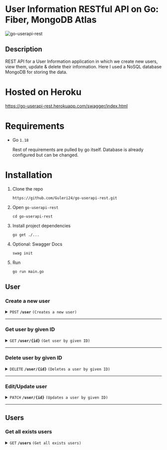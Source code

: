 # User Information RESTful API on Go: Fiber, MongoDB Atlas
![go-userapi-rest](https://user-images.githubusercontent.com/43719098/185801503-b97f94de-7895-4e85-a97d-1e858e6e4fe8.png)


## Description
REST API for a User Information application in which we create new users, view them, update & delete their information. Here I used a NoSQL database MongoDB for storing the data.

# Hosted on Heroku
https://go-userapi-rest.herokuapp.com/swagger/index.html

# Requirements

* Go `1.18`

    Rest of requirements are pulled by go itself. 
    Database is already configured but can be changed.

# Installation

1. Clone the repo

    `https://github.com/Guleri24/go-userapi-rest.git`

2. Open `go-userapi-rest`

    `cd go-userapi-rest`

5. Install project dependencies

    `go get ./...`

4. Optional: Swagger Docs

    `swag init`

5.  Run

    `go run main.go`


## User
### Create a new user

<details>
    <summary><code>POST</code> <code><b>/user</b></code> <code>(Creates a new user)</code></summary>

##### Parameters
> | name      |  type     | data type               | description                                                           |
> |-----------|-----------|-------------------------|-----------------------------------------------------------------------|
> | Body      |  required | object (JSON)   | User obj |


##### Example cURL

> ```javascript
>  curl -X 'POST' 'https://go-userapi-rest.herokuapp.com/api/v1/user' -H 'accept: application/json' -H 'Content-Type: application/json' -d '{"address": "Guler, Himachal Pradesh","description": "Student@NITH","dob": "24-12-2000","name": "Guleri"}'
> ```

</details>

_____________________________________________________________

### Get user by given ID

<details>
    <summary><code>GET</code> <code><b>/user/{id}</b></code> <code>(Get user by given ID)</code></summary>

##### Parameters
> | name      |  type     | data type               | description                                                           |
> |-----------|-----------|-------------------------|-----------------------------------------------------------------------|
> | id      |  required | string  | User ID |
 
##### Example cURL
> ```javascript
>  curl -X 'GET' 'https://go-userapi-rest.herokuapp.com/api/v1/user/63023e32606a56bdd637c202' -H 'accept: application/json'
> ```

</details>

______________________________________________________________________________________

### Delete user by given ID

<details>
    <summary><code>DELETE</code> <code><b>/user/{id}</b></code> <code>(Deletes a user by given ID)</code></summary>

##### Parameters
> | name      |  type     | data type               | description                                                           |
> |-----------|-----------|-------------------------|-----------------------------------------------------------------------|
> | id      |  required | string | User ID |


##### Example cURL

> ```javascript
>  curl -X 'DELETE' 'https://go-userapi-rest.herokuapp.com/api/v1/user/63023e32606a56bdd637c202' -H 'accept: application/json'
> ```

</details>

______________________________________________________________________________________

### Edit/Update user 

<details>
    <summary><code>PATCH</code> <code><b>/user/{id}</b></code> <code>(Updates a user by given ID)</code></summary>

##### Parameters
> | name      |  type     | data type               | description                                                           |
> |-----------|-----------|-------------------------|-----------------------------------------------------------------------|
> | id      |  required | string | User Id|
> | Body      |  required | object(json) | User obj |


##### Example cURL

> ```javascript
>  curl -X 'PATCH' 'https://go-userapi-rest.herokuapp.com/api/v1/user/63000c7aa8079cb65b7478e7' -H 'accept: application/json' -H 'Content-Type: application/json' -d '{"address": "Hostel@DBH","description": "Student@NITH","dob": "24-12-2000","name": "Guleri24"}'
> ```

</details>

______________________________________________________________________________________

## Users
### Get all exists users 

<details>
    <summary><code>GET</code> <code><b>/users</b></code> <code>(Get all exists users)</code></summary>

##### Parameters
> none


##### Example cURL

> ```javascript
>  curl -X 'GET' 'https://go-userapi-rest.herokuapp.com/api/v1/users' -H 'accept: application/json'
> ```

</details>
